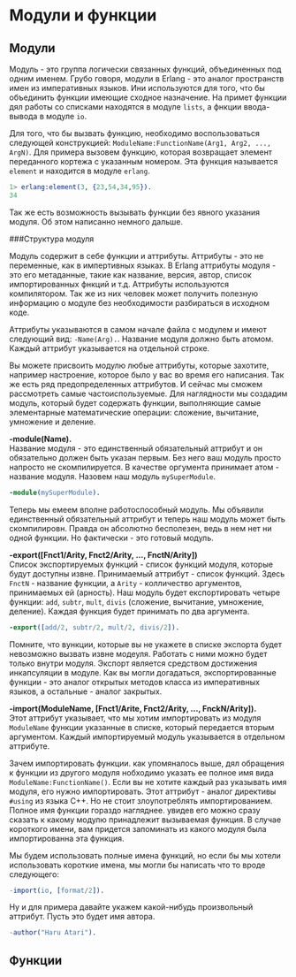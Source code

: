 Модули и функции
================

Модули
------

Модуль - это группа логически связанных функций, объединенных под одним именем. Грубо говоря, модули в Erlang - это аналог пространств имен из императивных языков. Ини используются для того, что бы объединить функции имеющие сходное назначение. На примет функции дял работы со списками находятся в модуле `lists`, а фнкции ввода-вывода в модуле `io`.

Для того, что бы вызвать функцию, необходимо воспользоваться следующей конструкцией: `ModuleName:FunctionName(Arg1, Arg2, ..., ArgN)`. Для примера вызовем функцию, которая возвращает элемент переданного кортежа с указанным номером. Эта функция называется `element` и находится в модуле `erlang`.
```erlang
1> erlang:element(3, {23,54,34,95}).
34
```
Так же есть возможность вызывать функции без явного указания модуля. Об этом написанно немного дальше.

###Структура модуля

Модуль содержит в себе функции и аттрибуты. 
Аттрибуты - это не переменные, как в импертивных языках. В Erlang аттрибуты модуля - это его метаданные, такие как название, версия, автор, список импортированных фнкций и т.д. Аттрибуты используются компилятором. Так же из них человек может получить полезную информацию о модуле без необходимости разбираться в исходном коде.

Аттрибуты указываются в самом начале файла с модулем и имеют следующий вид: `-Name(Arg).`. Название модуля должно быть атомом. Каждый аттрибут указывается на отдельной строке.

Вы можете присвоить модулю любые аттрибуты, которые захотите, например настроение, которое было у вас во время его написания. Так же есть ряд предопределенных аттрибутов. И сейчас мы сможем рассмотреть самые частоиспользуемые. Для наглядности мы создадим модуль, который будет содержать функции, выполняющие самые элементарные математические операции: сложение, вычитание, умножение и деление.

**-module(Name).**  
Название модуля - это единственный обязательный аттрибут и он обязательно должен быть указан первым. Без него ваш модуль просто напросто не скомпилируется. В качестве оргумента принимает атом - название модуля. Назовем наш модуль `mySuperModule`.
```erlang
-module(mySuperModule).
```
Теперь мы емеем вполне работоспособный модуль. Мы объявили единственный обязательный аттрибут и теперь наш модуль может быть скомпилировн. Правда он абсолютно бесполезен, ведь в нем нет ни одной функции. Но фактически - это готовый модуль.

**-export([Fnct1/Arity, Fnct2/Arity, ..., FnctN/Arity])**  
Список экспортируемых функций - список функций модуля, которые будут доступны извне. Принимаемый аттрибут - список функций. Здесь `FnctN` - название функции, а `Arity` - колличество аргументов, принимаемых ей (арность). Наш модуль будет експортировать четыре функции: `add`, `subtr`, `mult`, `divis` (сложение, вычитание, умножение, деление). Каждая функция будет принимать по два аргумента.
```erlang
-export([add/2, subtr/2, mult/2, divis/2]).
```
Помните, что вункции, которые вы не укажете в списке экспорта будет невозможно вызвать извне модеуля. Работать с ними можно будет только внутри модуля.
Экспорт является средством достижения инкапсуляции в модуле. Как вы могли догадаться, экспортированные функции - это аналог открытых методов класса из императивных языков, а остальные - аналог закрытых.

**-import(ModuleName, [Fnct1/Arite, Fnct2/Arity, ..., FnckN/Arity]).**  
Этот аттрибут указывает, что мы хотим импортировать из модуля `ModuleName` функции указанные в списке, который передается вторым аргументом. Каждый импортируемый модуль указывается в отдельном аттрибуте.

Зачем импортировать функции. как упомяналось выше, дял обращения к функции из другого модуля нобходимо указать ее полное имя вида `ModuleName:FunctionName()`. Если вы не хотите каждый раз указывать имя модуля, его нужно импортировать. Этот аттрибут - аналог директивы `#using` из языка C++. Но не стоит злоупотреблять импортированием. Полное имя функции гораздо нагляднее. увидев его можно сразу сказать к какому модулю принадлежит вызываемая функция. В случае короткого имени, вам придется запоминать из какого модуля была импортированна эта функция.

Мы будем использовать полные имена функций, но если бы мы хотели использовать короткие имена, мы могли бы написать что то вроде следующего:
```erlang
-import(io, [format/2]).
```

Ну и для примера давайте укажем какой-нибудь произвольный аттрибут. Пусть это будет имя автора.
```erlang
-author("Haru Atari").
```

Функции
-------  
